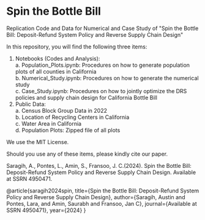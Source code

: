 # Spin the Bottle Bill
Replication Code and Data for Numerical and Case Study of "Spin the Bottle Bill: Deposit-Refund System Policy and Reverse Supply Chain Design"

In this repository, you will find the following three items:
1. Notebooks (Codes and Analysis):  
     a. Population_Plots.ipynb: Procedures on how to generate population plots of all counties in California  
     b. Numerical_Study.ipynb: Procedures on how to generate the numerical study  
     c. Case_Study.ipynb: Procedures on how to jointly optimize the DRS policies and supply chain design for California Bottle Bill  
2. Public Data:  
     a. Census Block Group Data in 2022  
     b. Location of Recycling Centers in California  
     c. Water Area in California  
     d. Population Plots: Zipped file of all plots


We use the MIT License.

Should you use any of these items, please kindly cite our paper.

Saragih, A., Pontes, L., Amin, S., Fransoo, J. C.(2024). Spin the Bottle Bill: Deposit-Refund System Policy and Reverse Supply Chain Design. Available at SSRN 4950471.

@article{saragih2024spin,
  title={Spin the Bottle Bill: Deposit-Refund System Policy and Reverse Supply Chain Design},
  author={Saragih, Austin and Pontes, Lara, and Amin, Saurabh and Fransoo, Jan C},
  journal={Available at SSRN 4950471},
  year={2024}
}
